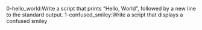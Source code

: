 0-hello_world:Write a script that prints “Hello, World”, followed by a new line to the standard output.
1-confused_smiley:Write a script that displays a confused smiley
